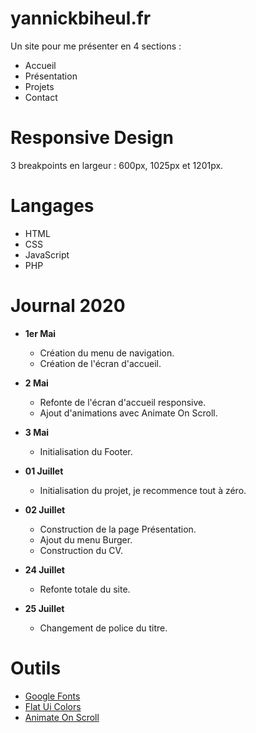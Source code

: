 # yannickbiheul.fr

Un site pour me présenter en 4 sections :

* Accueil
* Présentation
* Projets
* Contact

# Responsive Design

3 breakpoints en largeur : 600px, 1025px et 1201px.


# Langages

* HTML
* CSS
* JavaScript
* PHP

# Journal 2020

* **1er Mai**
    * Création du menu de navigation.
    * Création de l'écran d'accueil.

* **2 Mai**
    * Refonte de l'écran d'accueil responsive.
    * Ajout d'animations avec Animate On Scroll.

* **3 Mai**
    * Initialisation du Footer.

* **01 Juillet**
    * Initialisation du projet, je recommence tout à zéro.

* **02 Juillet**
    * Construction de la page Présentation.
    * Ajout du menu Burger.
    * Construction du CV.

* **24 Juillet**
    * Refonte totale du site.

* **25 Juillet**
    * Changement de police du titre.

# Outils

* [Google Fonts](https://fonts.google.com/)
* [Flat Ui Colors](https://flatuicolors.com/)
* [Animate On Scroll](https://michalsnik.github.io/aos/)
